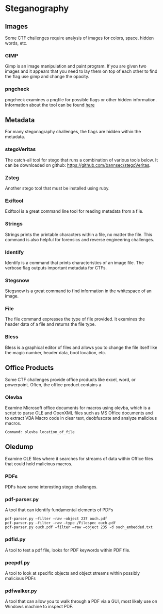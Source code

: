 # Steganography

## Images 
Some CTF challenges require analysis of images for colors, space, hidden words, etc. 

### GIMP 
Gimp is an image manipulation and paint program. If you are given two images and it appears that you need to lay them on top of each other to find the flag use gimp and change the opacity. 

### pngcheck
pngcheck examines a pngfile for possible flags or other hidden information. Information about the tool can be found [here](https://wiki.bi0s.in/steganography/pngcheck/)

## Metadata
For many stegonagraphy challenges, the flags are hidden within the metadata. 

### stegoVeritas
The catch-all tool for stego that runs a combination of various tools below. It can be downloaded on github: https://github.com/bannsec/stegoVeritas. 

### Zsteg
Another stego tool that must be installed using ruby. 

### Exiftool 
Exiftool is a great command line tool for reading metadata from a file. 

### Strings 
Strings prints the printable characters within a file, no matter the file. This command is also helpful for forensics and reverse engineering challenges. 

### Identify
Identify is a command that prints characteristics of an image file. The verbose flag outputs important metadata for CTFs. 

### Stegsnow 
Stegsnow is a great command to find information in the whitespace of an image. 

### File 
The file command expresses the type of file provided. It examines the header data of a file and returns the file type. 

### Bless
Bless is a graphical editor of files and allows you to change the file itself like the magic number, header data, boot location, etc. 

## Office Products 
Some CTF challenges provide office products like excel, word, or powerpoint. Often, the office product contains a

### Olevba
Examine Microsoft office documents for macros using olevba, which is a script to parse OLE and OpenXML files such as MS Office documents and to extract VBA Macro code in clear text, deobfuscate and analyze malicious macros.

```Command: olevba location_of_file```

## Oledump		
Examine OLE files where it searches for streams of data within Office files that could hold malicious macros. 

### PDFs 
PDFs have some interesting stego challenges. 

### pdf-parser.py
A tool that can identify fundamental elements of PDFs
```
pdf-parser.py –filter –raw –object 237 ouch.pdf
pdf-parser.py –filter –raw –type /Filespec ouch.pdf 
pdf-parser.py ouch.pdf –filter –raw –object 235 -d ouch_embedded.txt
```

### pdfid.py
A tool to test a pdf file, looks for PDF keywords within PDF file. 

### peepdf.py
A tool to look at specific objects and object streams within possibly malicious PDFs

### pdfwalker.py
A tool that can allow you to walk through a PDF via a GUI, most likely use on Windows machine to inspect PDF. 